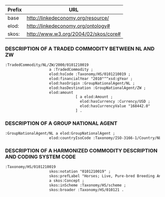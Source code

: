 Prefix | URL
-----------|-----------------
base | http://linkedeconomy.org/resource/
elod: | http://linkedeconomy.org/ontology#
skos: | http://www.w3.org/2004/02/skos/core#


### DESCRIPTION OF A TRADED COMMODITY BETWEEN NL AND ZW  ###
```xml
:TradedCommodity/NL/ZW/2000/0101210019
                    a :TradedCommodity ;
                    elod:hsCode :Taxonomy/HS/0101210019 ;
                    elod:financialYear "2010"^^xsd:gYear ;
					elod:hasOrigin :GroupNationalAgent/NL ;
                    elod:hasDestination :GroupNationalAgent/ZW ;
                    elod:amount
								[ a elod:Amount ;
                                  elod:hasCurrency :Currency/USD ;
                                  elod:hasCurrencyValue "168442.0"
								] .                    
```

### DESCRIPTION OF A GROUP NATIONAL AGENT ###
```xml
:GroupNationalAgent/NL a elod:GroupNationalAgent ;
                    elod:countryIsoCode :Taxonomy/ISO-3166-1/Country/NL .
```

### DESCRIPTION OF A HARMONIZED COMMODITY DESCRIPTION AND CODING SYSTEM CODE ###
```xml
:Taxonomy/HS/0101210019
                    skos:notation "0101210019" ;
                    skos:prefLabel "Horses; Live, Pure-bred Breeding Animals, Thoroughbred, Sport Breeding Stock, Excluding Race Breeding Stock, Mares" ;
                    a skos:Concept ;
                    skos:inScheme :Taxonomy/HS/scheme ;
                    skos:broader :Taxonomy/HS/010121 .
```